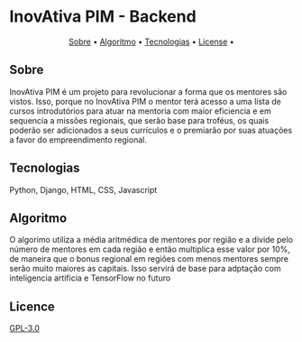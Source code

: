 # InovAtiva PIM - Backend

<p align="center">
 <a href="#Sobre">Sobre</a> •
 <a href="#Algoritmo">Algoritmo</a> • 
 <a href="#Tecnologias">Tecnologias</a> • 
 <a href="#License">License</a> • 
</p>


## Sobre
InovAtiva PIM é um projeto para revolucionar a forma que os mentores são vistos. Isso, porque no InovAtiva PIM o mentor  terá acesso a uma lista de cursos introdutórios para atuar na mentoria com maior eficiencia e em sequencia a missões regionais, que serão base para troféus, os quais poderão ser adicionados a seus currículos e o premiarão por suas atuações a favor do empreendimento regional.

## Tecnologias
Python, Django, HTML, CSS, Javascript

## Algoritmo
O algorimo utiliza a média aritmédica de mentores por região e a divide pelo número de mentores em cada região e então multiplica esse valor por 10%, de maneira que o bonus regional em regiões com menos mentores sempre serão muito maiores as capitais. Isso servirá de base para adptação com inteligencia artificia e TensorFlow no futuro

## Licence
[GPL-3.0](https://www.gnu.org/licenses/gpl-3.0.en.html)

